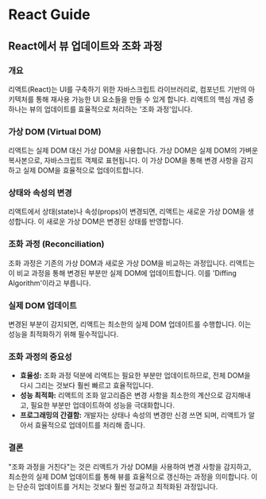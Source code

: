 # React Guide

## React에서 뷰 업데이트와 조화 과정

### 개요

리액트(React)는 UI를 구축하기 위한 자바스크립트 라이브러리로, 컴포넌트 기반의 아키텍처를 통해 재사용 가능한 UI 요소들을 만들 수 있게 합니다. 리액트의 핵심 개념 중 하나는 뷰의 업데이트를 효율적으로 처리하는 '조화 과정'입니다.

### 가상 DOM (Virtual DOM)

리액트는 실제 DOM 대신 가상 DOM을 사용합니다. 가상 DOM은 실제 DOM의 가벼운 복사본으로, 자바스크립트 객체로 표현됩니다. 이 가상 DOM을 통해 변경 사항을 감지하고 실제 DOM을 효율적으로 업데이트합니다.

### 상태와 속성의 변경

리액트에서 상태(state)나 속성(props)이 변경되면, 리액트는 새로운 가상 DOM을 생성합니다. 이 새로운 가상 DOM은 변경된 상태를 반영합니다.

### 조화 과정 (Reconciliation)

조화 과정은 기존의 가상 DOM과 새로운 가상 DOM을 비교하는 과정입니다. 리액트는 이 비교 과정을 통해 변경된 부분만 실제 DOM에 업데이트합니다. 이를 'Diffing Algorithm'이라고 부릅니다.

### 실제 DOM 업데이트

변경된 부분이 감지되면, 리액트는 최소한의 실제 DOM 업데이트를 수행합니다. 이는 성능을 최적화하기 위해 필수적입니다.

### 조화 과정의 중요성

- **효율성:** 조화 과정 덕분에 리액트는 필요한 부분만 업데이트하므로, 전체 DOM을 다시 그리는 것보다 훨씬 빠르고 효율적입니다.
- **성능 최적화:** 리액트의 조화 알고리즘은 변경 사항을 최소한의 계산으로 감지해내고, 필요한 부분만 업데이트하여 성능을 극대화합니다.
- **프로그래밍의 간결함:** 개발자는 상태나 속성의 변경만 신경 쓰면 되며, 리액트가 알아서 효율적으로 업데이트를 처리해 줍니다.

### 결론

"조화 과정을 거친다"는 것은 리액트가 가상 DOM을 사용하여 변경 사항을 감지하고, 최소한의 실제 DOM 업데이트를 통해 뷰를 효율적으로 갱신하는 과정을 의미합니다. 이는 단순히 업데이트를 거치는 것보다 훨씬 정교하고 최적화된 과정입니다.


